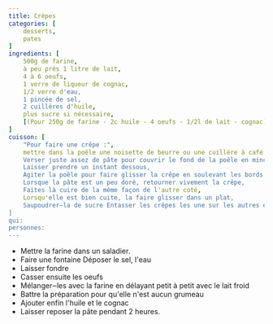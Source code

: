 ```yaml
---
title: Crèpes
categories: [
    desserts,
    pates
]
ingredients: [
    500g de farine,
    à peu près 1 litre de lait,
    4 à 6 oeufs,
    1 verre de liqueur de cognac,
    1/2 verre d'eau,
    1 pincée de sel,
    2 cuillères d'huile,
    plus sucre si nécessaire,
    [(Pour 250g de farine - 2c huile - 4 oeufs - 1/2l de lait - cognac)]     
]
cuisson: [
    "Pour faire une crêpe :",
    mettre dans la poêle une noisette de beurre ou une cuillère à café d'huile sans goût,
    Verser juste assez de pâte pour couvrir le fond de la poêle en mince épaisseur,
    Laisser prendre un instant dessous,
    Agiter la poêle pour faire glisser la crêpe en soulevant les bords avec une fourchette si cela est nécessaire,
    Lorsque la pâte est un peu doré, retourner vivement la crêpe,
    Faites là cuire de la même façon de l'autre coté,
    Lorsqu'elle est bien cuite, la faire glisser dans un plat,
    Saupoudrer‒la de sucre Entasser les crêpes les une sur les autres et les servir avec du sucre en poudre à part.
]
qui: 
personnes: 
---
```


* Mettre la farine dans un saladier.
* Faire une fontaine Déposer le sel, l'eau
* Laisser fondre
* Casser ensuite les oeufs
* Mélanger‒les avec la farine en délayant petit à petit avec le lait froid
* Battre la préparation pour qu'elle n'est aucun grumeau
* Ajouter enfin l'huile et le cognac
* Laisser reposer la pâte pendant 2 heures.